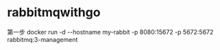 # rabbitmqwithgo

第一步
docker run -d --hostname my-rabbit -p 8080:15672 -p 5672:5672 rabbitmq:3-management
